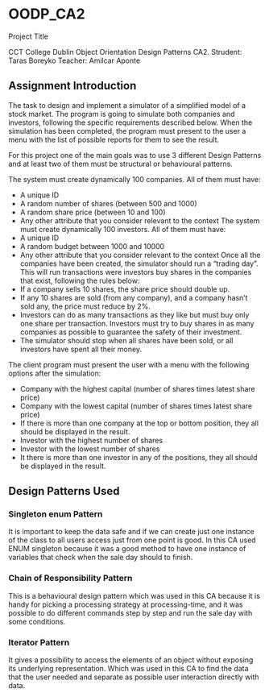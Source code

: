 # OODP_CA2
Project Title

CCT College Dublin Object Orientation Design Patterns CA2. Strudent: Taras Boreyko Teacher: Amilcar Aponte
## Assignment Introduction

The task to design and implement a simulator of a simplified model of a stock market.
The program is going to simulate both companies and investors, following the specific requirements described below.
When the simulation has been completed, the program must present to the user a menu with the list of possible reports for them to see the result.

For this project one of the main goals was to use 3 different Design Patterns and at least two of them
must be structural or behavioural patterns. 

The system must create dynamically 100 companies. All of them must have:
* A unique ID
* A random number of shares (between 500 and 1000)
* A random share price (between 10 and 100)
* Any other attribute that you consider relevant to the context
The system must create dynamically 100 investors. All of them must have:
* A unique ID
* A random budget between 1000 and 10000
* Any other attribute that you consider relevant to the context
Once all the companies have been created, the simulator should run a “trading day”. 
This will run transactions were investors buy shares in the companies that exist, following the rules below:
* If a company sells 10 shares, the share price should double up.
* If any 10 shares are sold (from any company), and a company hasn’t sold any, the price must reduce by 2%.
* Investors can do as many transactions as they like but must buy only one share per transaction. 
Investors must try to buy shares in as many companies as possible to guarantee the safety of their investment.
* The simulator should stop when all shares have been sold, or all investors have spent all their money.

The client program must present the user with a menu with the following options after the simulation:

* Company with the highest capital (number of shares times latest share price)
* Company with the lowest capital (number of shares times latest share price)
* If there is more than one company at the top or bottom position, they all should be
displayed in the result.
* Investor with the highest number of shares
* Investor with the lowest number of shares
* It there is more than one investor in any of the positions, they all should be displayed
in the result.

## Design Patterns Used 
### Singleton enum Pattern
It is important to keep the data safe and if we can create just one instance of the class to all users access just from one point is good.
In this CA used ENUM singleton because it was a good method to have one instance of variables that check when the sale day should to finish.

### Chain of Responsibility Pattern
This is a behavioural design pattern which was used in this CA because it is handy for picking a processing strategy at processing-time, 
and it was possible to do different commands step by step and run the sale day with some conditions. 

### Iterator Pattern
It gives a possibility to access the elements of an object without exposing its underlying representation. 
Which was used in this CA to find the data that the user needed and separate as possible user interaction directly with data.  



